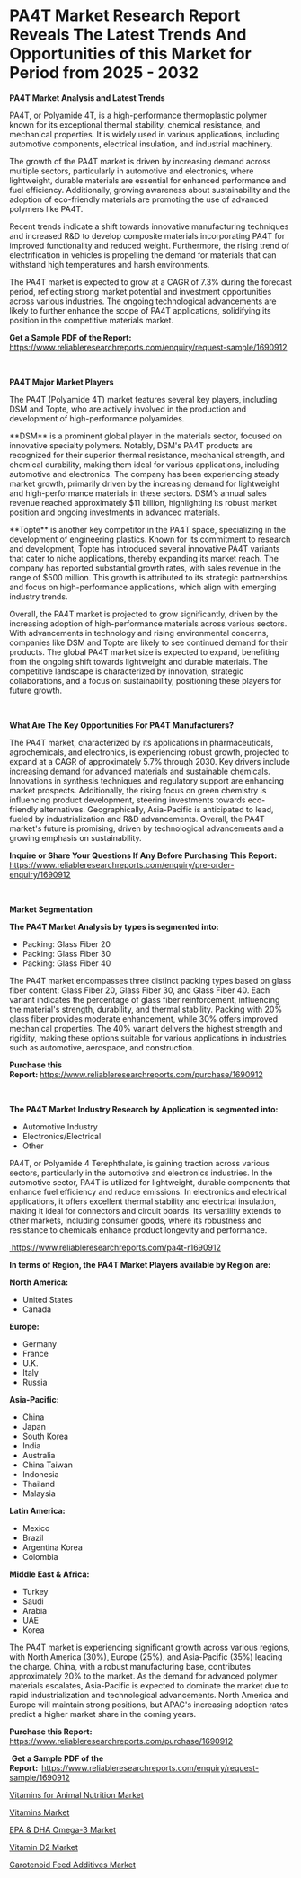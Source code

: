 <p><h1>PA4T Market Research Report Reveals The Latest Trends And Opportunities of this Market for Period from 2025 - 2032</h1></p><p><strong>PA4T Market Analysis and Latest Trends</strong></p>
<p><p>PA4T, or Polyamide 4T, is a high-performance thermoplastic polymer known for its exceptional thermal stability, chemical resistance, and mechanical properties. It is widely used in various applications, including automotive components, electrical insulation, and industrial machinery.</p><p>The growth of the PA4T market is driven by increasing demand across multiple sectors, particularly in automotive and electronics, where lightweight, durable materials are essential for enhanced performance and fuel efficiency. Additionally, growing awareness about sustainability and the adoption of eco-friendly materials are promoting the use of advanced polymers like PA4T.</p><p>Recent trends indicate a shift towards innovative manufacturing techniques and increased R&D to develop composite materials incorporating PA4T for improved functionality and reduced weight. Furthermore, the rising trend of electrification in vehicles is propelling the demand for materials that can withstand high temperatures and harsh environments. </p><p>The PA4T market is expected to grow at a CAGR of 7.3% during the forecast period, reflecting strong market potential and investment opportunities across various industries. The ongoing technological advancements are likely to further enhance the scope of PA4T applications, solidifying its position in the competitive materials market.</p></p>
<p><strong>Get a Sample PDF of the Report:&nbsp;</strong> <a href="https://www.reliableresearchreports.com/enquiry/request-sample/1690912?utm_campaign=34&utm_medium=2&utm_source=Github&utm_content=ia&utm_term=26032025&utm_id=pa4t">https://www.reliableresearchreports.com/enquiry/request-sample/1690912</a></p>
<p>&nbsp;</p>
<p><strong>PA4T Major Market Players</strong></p>
<p><p>The PA4T (Polyamide 4T) market features several key players, including DSM and Topte, who are actively involved in the production and development of high-performance polyamides. </p><p>**DSM** is a prominent global player in the materials sector, focused on innovative specialty polymers. Notably, DSM's PA4T products are recognized for their superior thermal resistance, mechanical strength, and chemical durability, making them ideal for various applications, including automotive and electronics. The company has been experiencing steady market growth, primarily driven by the increasing demand for lightweight and high-performance materials in these sectors. DSM’s annual sales revenue reached approximately $11 billion, highlighting its robust market position and ongoing investments in advanced materials.</p><p>**Topte** is another key competitor in the PA4T space, specializing in the development of engineering plastics. Known for its commitment to research and development, Topte has introduced several innovative PA4T variants that cater to niche applications, thereby expanding its market reach. The company has reported substantial growth rates, with sales revenue in the range of $500 million. This growth is attributed to its strategic partnerships and focus on high-performance applications, which align with emerging industry trends.</p><p>Overall, the PA4T market is projected to grow significantly, driven by the increasing adoption of high-performance materials across various sectors. With advancements in technology and rising environmental concerns, companies like DSM and Topte are likely to see continued demand for their products. The global PA4T market size is expected to expand, benefiting from the ongoing shift towards lightweight and durable materials. The competitive landscape is characterized by innovation, strategic collaborations, and a focus on sustainability, positioning these players for future growth.</p></p>
<p>&nbsp;</p>
<p><strong>What Are The Key Opportunities For PA4T Manufacturers?</strong></p>
<p><p>The PA4T market, characterized by its applications in pharmaceuticals, agrochemicals, and electronics, is experiencing robust growth, projected to expand at a CAGR of approximately 5.7% through 2030. Key drivers include increasing demand for advanced materials and sustainable chemicals. Innovations in synthesis techniques and regulatory support are enhancing market prospects. Additionally, the rising focus on green chemistry is influencing product development, steering investments towards eco-friendly alternatives. Geographically, Asia-Pacific is anticipated to lead, fueled by industrialization and R&D advancements. Overall, the PA4T market's future is promising, driven by technological advancements and a growing emphasis on sustainability.</p></p>
<p><strong>Inquire or Share Your Questions If Any Before Purchasing This Report:</strong> <a href="https://www.reliableresearchreports.com/enquiry/pre-order-enquiry/1690912?utm_campaign=34&utm_medium=2&utm_source=Github&utm_content=ia&utm_term=26032025&utm_id=pa4t">https://www.reliableresearchreports.com/enquiry/pre-order-enquiry/1690912</a></p>
<p>&nbsp;</p>
<p><strong>Market Segmentation</strong></p>
<p><strong>The PA4T Market Analysis by types is segmented into:</strong></p>
<p><ul><li>Packing: Glass Fiber 20</li><li>Packing: Glass Fiber 30</li><li>Packing: Glass Fiber 40</li></ul></p>
<p><p>The PA4T market encompasses three distinct packing types based on glass fiber content: Glass Fiber 20, Glass Fiber 30, and Glass Fiber 40. Each variant indicates the percentage of glass fiber reinforcement, influencing the material's strength, durability, and thermal stability. Packing with 20% glass fiber provides moderate enhancement, while 30% offers improved mechanical properties. The 40% variant delivers the highest strength and rigidity, making these options suitable for various applications in industries such as automotive, aerospace, and construction.</p></p>
<p><strong>Purchase this Report:&nbsp;</strong><a href="https://www.reliableresearchreports.com/purchase/1690912?utm_campaign=34&utm_medium=2&utm_source=Github&utm_content=ia&utm_term=26032025&utm_id=pa4t">https://www.reliableresearchreports.com/purchase/1690912</a></p>
<p>&nbsp;</p>
<p><strong>The PA4T Market Industry Research by Application is segmented into:</strong></p>
<p><ul><li>Automotive Industry</li><li>Electronics/Electrical</li><li>Other</li></ul></p>
<p><p>PA4T, or Polyamide 4 Terephthalate, is gaining traction across various sectors, particularly in the automotive and electronics industries. In the automotive sector, PA4T is utilized for lightweight, durable components that enhance fuel efficiency and reduce emissions. In electronics and electrical applications, it offers excellent thermal stability and electrical insulation, making it ideal for connectors and circuit boards. Its versatility extends to other markets, including consumer goods, where its robustness and resistance to chemicals enhance product longevity and performance.</p></p>
<p><a href="https://www.reliableresearchreports.com/pa4t-r1690912?utm_campaign=34&utm_medium=2&utm_source=Github&utm_content=ia&utm_term=26032025&utm_id=pa4t">&nbsp;https://www.reliableresearchreports.com/pa4t-r1690912</a></p>
<p><strong>In terms of Region, the PA4T Market Players available by Region are:</strong></p>
<p>
    <p> <strong> North America: </strong>
        <ul>
            <li>United States</li>
            <li>Canada</li>
        </ul>
        </p> 
    <p> <strong> Europe: </strong>
        <ul>
            <li>Germany</li>
            <li>France</li>
            <li>U.K.</li>
            <li>Italy</li>
            <li>Russia</li>
        </ul>
        </p> 
    <p> <strong> Asia-Pacific: </strong>
        <ul>
            <li>China</li>
            <li>Japan</li>
            <li>South Korea</li>
            <li>India</li>
            <li>Australia</li>
            <li>China Taiwan</li>
            <li>Indonesia</li>
            <li>Thailand</li>
            <li>Malaysia</li>
        </ul>
        </p> 
    <p> <strong> Latin America: </strong>
        <ul>
            <li>Mexico</li>
            <li>Brazil</li>
            <li>Argentina Korea</li>
            <li>Colombia</li>
        </ul>
        </p> 
    <p> <strong> Middle East & Africa: </strong>
        <ul>
            <li>Turkey</li>
            <li>Saudi</li>
            <li>Arabia</li>
            <li>UAE</li>
            <li>Korea</li>
        </ul>
    </p>
    </p>
<p><p>The PA4T market is experiencing significant growth across various regions, with North America (30%), Europe (25%), and Asia-Pacific (35%) leading the charge. China, with a robust manufacturing base, contributes approximately 20% to the market. As the demand for advanced polymer materials escalates, Asia-Pacific is expected to dominate the market due to rapid industrialization and technological advancements. North America and Europe will maintain strong positions, but APAC's increasing adoption rates predict a higher market share in the coming years.</p></p>
<p><strong>Purchase this Report: </strong><a href="https://www.reliableresearchreports.com/purchase/1690912?utm_campaign=34&utm_medium=2&utm_source=Github&utm_content=ia&utm_term=26032025&utm_id=pa4t">https://www.reliableresearchreports.com/purchase/1690912</a></p>
<p>&nbsp;<strong>Get a Sample PDF of the Report:&nbsp;&nbsp;</strong><a href="https://www.reliableresearchreports.com/enquiry/request-sample/1690912?utm_campaign=34&utm_medium=2&utm_source=Github&utm_content=ia&utm_term=26032025&utm_id=pa4t">https://www.reliableresearchreports.com/enquiry/request-sample/1690912</a></p>
<p><strong></strong></p>
<p><p><a href="https://github.com/XavierTyler76/Market-Research-Report-List-1/blob/main/vitamins-for-animal-nutrition-market.md?utm_campaign=34&utm_medium=2&utm_source=Github&utm_content=ia&utm_term=26032025&utm_id=pa4t">Vitamins for Animal Nutrition Market</a></p><p><a href="https://github.com/mookiesville/Market-Research-Report-List-1/blob/main/vitamins-market.md?utm_campaign=34&utm_medium=2&utm_source=Github&utm_content=ia&utm_term=26032025&utm_id=pa4t">Vitamins Market</a></p><p><a href="https://github.com/marlanamarvn/Market-Research-Report-List-1/blob/main/epa-dha-omega-3-market.md?utm_campaign=34&utm_medium=2&utm_source=Github&utm_content=ia&utm_term=26032025&utm_id=pa4t">EPA & DHA Omega-3 Market</a></p><p><a href="https://github.com/castoriffic/Market-Research-Report-List-6/blob/main/vitamin-d2-market.md?utm_campaign=34&utm_medium=2&utm_source=Github&utm_content=ia&utm_term=26032025&utm_id=pa4t">Vitamin D2 Market</a></p><p><a href="https://github.com/willjis/Market-Research-Report-List-1/blob/main/carotenoid-feed-additives-market.md?utm_campaign=34&utm_medium=2&utm_source=Github&utm_content=ia&utm_term=26032025&utm_id=pa4t">Carotenoid Feed Additives Market</a></p></p>